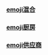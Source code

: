 ### [emoji混合](https://tikolu.net/emojimix)

### [emoji厨房](https://emojikitchen.dev/)

### [emoji供应商](https://emoji.supply/kitchen/)
